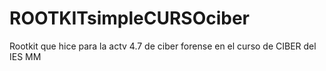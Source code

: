 # ROOTKITsimpleCURSOciber
Rootkit que hice para la actv 4.7 de ciber forense en el curso de CIBER del IES MM
